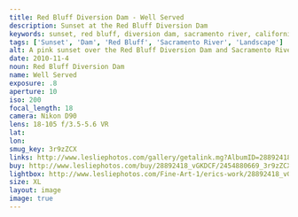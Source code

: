 ```yaml
---
title: Red Bluff Diversion Dam - Well Served
description: Sunset at the Red Bluff Diversion Dam
keywords: sunset, red bluff, diversion dam, sacramento river, california
tags: ['Sunset', 'Dam', 'Red Bluff', 'Sacramento River', 'Landscape']
alt: A pink sunset over the Red Bluff Diversion Dam and Sacramento River.
date: 2010-11-4
noun: Red Bluff Diversion Dam
name: Well Served
exposure: .8
aperture: 10
iso: 200
focal_length: 18
camera: Nikon D90
lens: 18-105 f/3.5-5.6 VR
lat: 
lon: 
smug_key: 3r9zZCX
links: http://www.lesliephotos.com/gallery/getalink.mg?AlbumID=28892418&AlbumKey=vGKDCF&ImageID=2454880669&ImageKey=3r9zZCX&how=forum&Page=1
buy: http://www.lesliephotos.com/buy/28892418_vGKDCF/2454880669_3r9zZCX/
lightbox: http://www.lesliephotos.com/Fine-Art-1/erics-work/28892418_vGKDCF#!i=2454880669&k=3r9zZCX&lb=1&s=A
size: XL
layout: image
image: true
---
```

